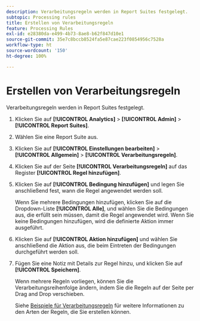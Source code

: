 ```yaml
---
description: Verarbeitungsregeln werden in Report Suites festgelegt.
subtopic: Processing rules
title: Erstellen von Verarbeitungsregeln
feature: Processing Rules
exl-id: e28380da-e499-4b73-8ae8-b62f847d10e1
source-git-commit: 35e7c8bccb8524fa5e87cae223f0854956c7528a
workflow-type: ht
source-wordcount: '150'
ht-degree: 100%

---
```


# Erstellen von Verarbeitungsregeln

Verarbeitungsregeln werden in Report Suites festgelegt.

1. Klicken Sie auf **[!UICONTROL Analytics]** > **[!UICONTROL Admin]** > **[!UICONTROL Report Suites]**.
1. Wählen Sie eine Report Suite aus.
1. Klicken Sie auf **[!UICONTROL Einstellungen bearbeiten]** > **[!UICONTROL Allgemein]** > **[!UICONTROL Verarbeitungsregeln]**.
1. Klicken Sie auf der Seite **[!UICONTROL Verarbeitungsregeln]** auf das Register **[!UICONTROL Regel hinzufügen]**.
1. Klicken Sie auf **[!UICONTROL Bedingung hinzufügen]** und legen Sie anschließend fest, wann die Regel angewendet werden soll.

   Wenn Sie mehrere Bedingungen hinzufügen, klicken Sie auf die Dropdown-Liste **[!UICONTROL Alle]**, und wählen Sie die Bedingungen aus, die erfüllt sein müssen, damit die Regel angewendet wird. Wenn Sie keine Bedingungen hinzufügen, wird die definierte Aktion immer ausgeführt.

1. Klicken Sie auf **[!UICONTROL Aktion hinzufügen]** und wählen Sie anschließend die Aktion aus, die beim Eintreten der Bedingungen durchgeführt werden soll.
1. Fügen Sie eine Notiz mit Details zur Regel hinzu, und klicken Sie auf **[!UICONTROL Speichern]**.

   Wenn mehrere Regeln vorliegen, können Sie die Verarbeitungsreihenfolge ändern, indem Sie die Regeln auf der Seite per Drag and Drop verschieben.

   Siehe [Beispiele für Verarbeitungsregeln](/help/admin/admin/c-manage-report-suites/c-edit-report-suites/general/c-processing-rules/processing-rules-examples/processing-rules-examples.md) für weitere Informationen zu den Arten der Regeln, die Sie erstellen können.
